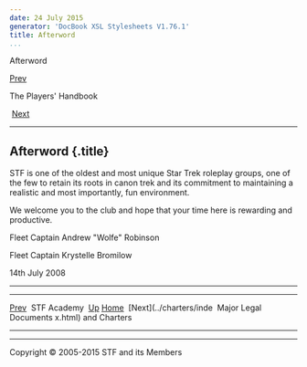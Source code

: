 ```yaml
---
date: 24 July 2015
generator: 'DocBook XSL Stylesheets V1.76.1'
title: Afterword
...
```


Afterword

[Prev](academy.html) 

The Players' Handbook

 [Next](../charters/index.html)

* * * * *

Afterword {.title}
---------

STF is one of the oldest and most unique Star Trek roleplay groups, one
of the few to retain its roots in canon trek and its commitment to
maintaining a realistic and most importantly, fun environment.

We welcome you to the club and hope that your time here is rewarding and
productive.

Fleet Captain Andrew "Wolfe" Robinson

Fleet Captain Krystelle Bromilow

14th July 2008

* * * * *

  ------------------------ ------------------------ ------------------------
  [Prev](academy.html)     STF Academy 
  [Up](index.html)         [Home](../index.html)
   [Next](../charters/inde  Major Legal Documents
  x.html)                  and Charters
  ------------------------ ------------------------ ------------------------

* * * * *

Copyright © 2005-2015 STF and its Members
